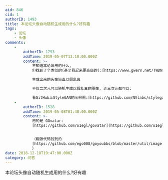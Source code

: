 ```yaml
---
aid: 846
cid: 1
authorID: 1493
title: 本论坛头像自动随机生成用的什么?好有趣
tags:
    - 论坛
    - 头像
comments:
    -
        authorID: 1753
        addTime: 2019-05-07T13:10:00.000Z
        content: >-
            不知道本论坛用的什么,
            但找到了个类似的(甚至看起来更高级的):[https://www.gwern.net/TWDNE](https://www.gwern.net/TWDNE)  

            生成出来的头像简直以假乱真  

            不仅二次元可以随机生成以假乱真的图像, 连三次元都可以:  

            看GitHub上StyleGAN的示例图:[https://github.com/NVlabs/stylegan](https://github.com/NVlabs/stylegan)
    -
        authorID: 1528
        addTime: 2019-05-08T01:48:00.000Z
        content: >-
            用的是 GOvatar:
            [https://github.com/o1egl/govatar](https://github.com/o1egl/govatar)


            （翻源代码找到的
            [https://github.com/ego008/goyoubbs/blob/master/util/image.go#L97](https://github.com/ego008/goyoubbs/blob/master/util/image.go#L97)
            ）
date: 2018-12-18T19:47:00.000Z
category: 问答
---
```


本论坛头像自动随机生成用的什么?好有趣
